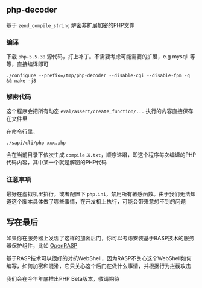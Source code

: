 ## php-decoder

基于 `zend_compile_string` 解密非扩展加密的PHP文件

### 编译

下载 `php-5.5.38` 源代码，打上补丁。不需要考虑可能需要的扩展，e.g mysqli 等等，直接编译即可

```
./configure --prefix=/tmp/php-decoder --disable-cgi --disable-fpm -q && make -j8
```

### 解密代码

这个程序会把所有动态 `eval/assert/create_function/...` 执行的内容直接保存在文件里

在命令行里，

```
./sapi/cli/php xxx.php
```

会在当前目录下依次生成 `compile.X.txt`，顺序递增，即这个程序每次编译的PHP代码内容，其中某一个就是解密的PHP代码

### 注意事项

最好在虚拟机里执行，或者配置下 `php.ini`，禁用所有敏感函数。由于我们无法知道这个脚本具体做了哪些事情，在开发机上执行，可能会带来意想不到的问题

## 写在最后

如果你在服务器上发现了这样的加密后门，你可以考虑安装基于RASP技术的服务器保护组件，比如 [OpenRASP](https://github.com/baidu/openrasp)

基于RASP技术可以很好的对抗WebShell，因为RASP不关心这个WebShell如何编写，如何加密和混淆，它只关心这个后门在做什么事情，并根据行为拦截攻击

我们会在今年年底推出PHP Beta版本，敬请期待






